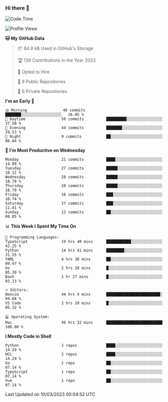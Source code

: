 ### Hi there 👋
<!--![visitors](https://visitor-badge.glitch.me/badge?page_id=d0zingcat)-->
<!--
**d0zingcat/d0zingcat** is a ✨ _special_ ✨ repository because its `README.md` (this file) appears on your GitHub profile.

Here are some ideas to get you started:

- 🔭 I’m currently working on ...
- 🌱 I’m currently learning ...
- 👯 I’m looking to collaborate on ...
- 🤔 I’m looking for help with ...
- 💬 Ask me about ...
- 📫 How to reach me: ...
- 😄 Pronouns: ...
- ⚡ Fun fact: ...
-->
<!--START_SECTION:waka-->
![Code Time](http://img.shields.io/badge/Code%20Time-2%2C416%20hrs%2034%20mins-blue)

![Profile Views](http://img.shields.io/badge/Profile%20Views-21-blue)

**🐱 My GitHub Data** 

> 📦 84.9 kB Used in GitHub's Storage 
 > 
> 🏆 139 Contributions in the Year 2023
 > 
> 💼 Opted to Hire
 > 
> 📜 8 Public Repositories 
 > 
> 🔑 6 Private Repositories 
 > 
**I'm an Early 🐤** 

```text
🌞 Morning                40 commits          ███████░░░░░░░░░░░░░░░░░░   26.85 % 
🌆 Daytime                56 commits          █████████░░░░░░░░░░░░░░░░   37.58 % 
🌃 Evening                44 commits          ███████░░░░░░░░░░░░░░░░░░   29.53 % 
🌙 Night                  9 commits           ██░░░░░░░░░░░░░░░░░░░░░░░   06.04 % 
```
📅 **I'm Most Productive on Wednesday** 

```text
Monday                   21 commits          ████░░░░░░░░░░░░░░░░░░░░░   14.09 % 
Tuesday                  27 commits          █████░░░░░░░░░░░░░░░░░░░░   18.12 % 
Wednesday                28 commits          █████░░░░░░░░░░░░░░░░░░░░   18.79 % 
Thursday                 28 commits          █████░░░░░░░░░░░░░░░░░░░░   18.79 % 
Friday                   16 commits          ███░░░░░░░░░░░░░░░░░░░░░░   10.74 % 
Saturday                 17 commits          ███░░░░░░░░░░░░░░░░░░░░░░   11.41 % 
Sunday                   12 commits          ██░░░░░░░░░░░░░░░░░░░░░░░   08.05 % 
```


📊 **This Week I Spent My Time On** 

```text
💬 Programming Languages: 
TypeScript               19 hrs 40 mins      ███████████░░░░░░░░░░░░░░   42.25 % 
Python                   14 hrs 41 mins      ████████░░░░░░░░░░░░░░░░░   31.55 % 
YAML                     4 hrs 38 mins       ██░░░░░░░░░░░░░░░░░░░░░░░   09.97 % 
Go                       2 hrs 28 mins       █░░░░░░░░░░░░░░░░░░░░░░░░   05.30 % 
Bash                     1 hr 27 mins        █░░░░░░░░░░░░░░░░░░░░░░░░   03.13 % 

🔥 Editors: 
Neovim                   44 hrs 4 mins       ████████████████████████░   94.68 % 
VS Code                  2 hrs 28 mins       █░░░░░░░░░░░░░░░░░░░░░░░░   05.32 % 

💻 Operating System: 
Mac                      46 hrs 32 mins      █████████████████████████   100.00 % 
```

**I Mostly Code in Shell** 

```text
Python                   2 repos             ████░░░░░░░░░░░░░░░░░░░░░   14.29 % 
HCL                      2 repos             ████░░░░░░░░░░░░░░░░░░░░░   14.29 % 
Go                       1 repo              ██░░░░░░░░░░░░░░░░░░░░░░░   07.14 % 
TypeScript               1 repo              ██░░░░░░░░░░░░░░░░░░░░░░░   07.14 % 
Vue                      1 repo              ██░░░░░░░░░░░░░░░░░░░░░░░   07.14 % 
```




 Last Updated on 10/03/2023 00:04:52 UTC
<!--END_SECTION:waka-->

